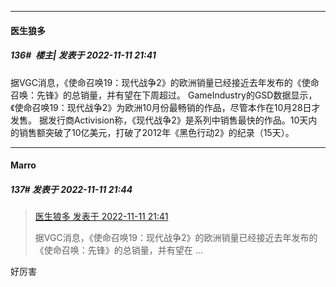 

*****

####  医生狼多  
##### 136#         楼主| 发表于 2022-11-11 21:41

据VGC消息，《使命召唤19：现代战争2》的欧洲销量已经接近去年发布的《使命召唤：先锋》的总销量，并有望在下周超过。
GameIndustry的GSD数据显示，《使命召唤19：现代战争2》为欧洲10月份最畅销的作品，尽管本作在10月28日才发售。
据发行商Activision称，《现代战争2》是系列中销售最快的作品。10天内的销售额突破了10亿美元，打破了2012年《黑色行动2》的纪录（15天）。

*****

####  Marro  
##### 137#       发表于 2022-11-11 21:44

<blockquote><a href="httphttps://bbs.saraba1st.com/2b/forum.php?mod=redirect&amp;goto=findpost&amp;pid=58392794&amp;ptid=2102692" target="_blank">医生狼多 发表于 2022-11-11 21:41</a>

据VGC消息，《使命召唤19：现代战争2》的欧洲销量已经接近去年发布的《使命召唤：先锋》的总销量，并有望在 ...</blockquote>
好厉害

